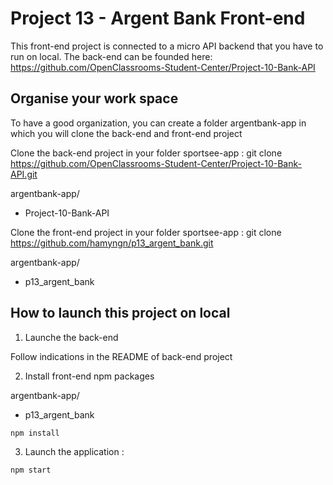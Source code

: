 # Project 13 - Argent Bank Front-end

This front-end project is connected to a micro API backend that you have to run on local.
The back-end can be founded here: https://github.com/OpenClassrooms-Student-Center/Project-10-Bank-API

## Organise your work space

To have a good organization, you can create a folder argentbank-app in which you will clone the back-end and front-end project

Clone the back-end project in your folder sportsee-app : 
git clone https://github.com/OpenClassrooms-Student-Center/Project-10-Bank-API.git

argentbank-app/
   - Project-10-Bank-API

Clone the front-end project in your folder sportsee-app :
git clone https://github.com/hamyngn/p13_argent_bank.git

argentbank-app/
   - p13_argent_bank

## How to launch this project on local

1. Launche the back-end

Follow indications in the README of back-end project

2. Install front-end npm packages

argentbank-app/
   - p13_argent_bank
 ```sh
npm install
 ```
3. Launch the application :
 ```sh
npm start
 ```